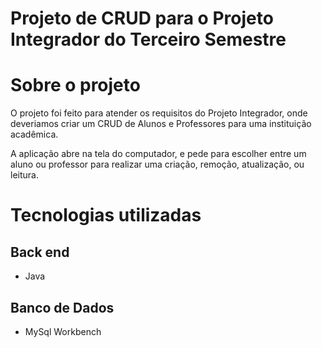 # Projeto de CRUD para o Projeto Integrador do Terceiro Semestre

# Sobre o projeto

O projeto foi feito para atender os requisitos do Projeto Integrador, onde deveriamos criar um CRUD de Alunos e Professores para uma instituição acadêmica.

A aplicação abre na tela do computador, e pede para escolher entre um aluno ou professor para realizar uma criação, remoção, atualização, ou leitura.

# Tecnologias utilizadas
## Back end
- Java
## Banco de Dados
- MySql Workbench
